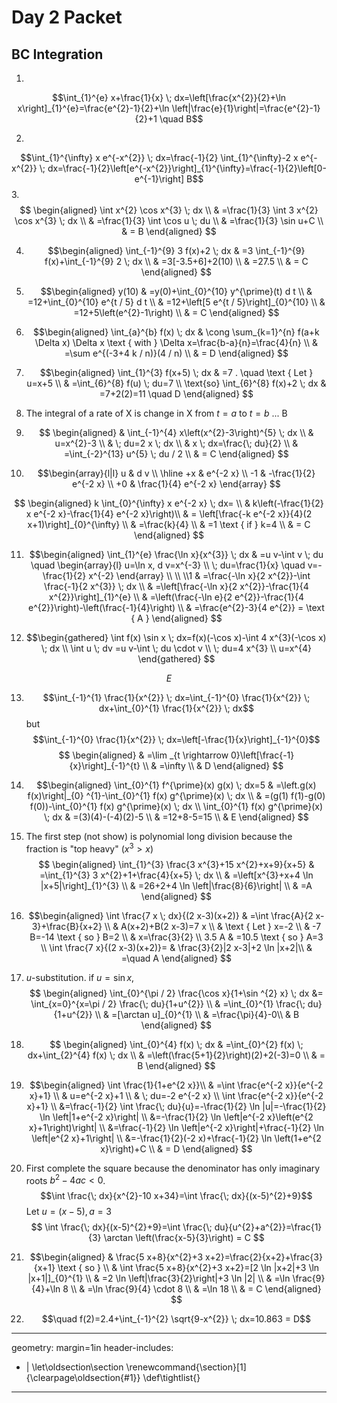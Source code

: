 # Day 2 Packet
## BC Integration

1.
$$\int_{1}^{e} x+\frac{1}{x} \; dx=\left[\frac{x^{2}}{2}+\ln x\right]_{1}^{e}=\frac{e^{2}-1}{2}+\ln \left|\frac{e}{1}\right|=\frac{e^{2}-1}{2}+1 \quad B$$

2.
$$\int_{1}^{\infty} x e^{-x^{2}} \; dx=\frac{-1}{2} \int_{1}^{\infty}-2 x e^{-x^{2}} \; dx=\frac{-1}{2}\left[e^{-x^{2}}\right]_{1}^{\infty}=\frac{-1}{2}\left[0-e^{-1}\right] B$$
3. $$ \begin{aligned}
\int x^{2} \cos x^{3} \; dx \\
& =\frac{1}{3} \int 3 x^{2} \cos x^{3} \; dx \\
& =\frac{1}{3} \int \cos u \; du \\
& =\frac{1}{3} \sin u+C \\
& = B
\end{aligned}
$$

4. $$\begin{aligned}
\int_{-1}^{9} 3 f(x)+2 \; dx & =3 \int_{-1}^{9} f(x)+\int_{-1}^{9} 2 \; dx \\
& =3[-3.5+6]+2(10) \\
& =27.5 \\
& = C
\end{aligned}
$$

5. $$\begin{aligned}
y(10) & =y(0)+\int_{0}^{10} y^{\prime}(t) d t \\
& =12+\int_{0}^{10} e^{t / 5} d t \\
& =12+\left[5 e^{t / 5}\right]_{0}^{10} \\
& =12+5\left(e^{2}-1\right) \\
& = C
\end{aligned}
$$

6.  $$\begin{aligned}
\int_{a}^{b} f(x) \; dx & \cong \sum_{k=1}^{n} f(a+k \Delta x) \Delta x \text { with } \Delta x=\frac{b-a}{n}=\frac{4}{n} \\
& =\sum e^{(-3+4 k / n)}(4 / n) \\
& = D
\end{aligned}
$$


7.  $$\begin{aligned}
\int_{1}^{3} f(x+5) \; dx & =7 . \quad \text { Let } u=x+5 \\
& =\int_{6}^{8} f(u) \; du=7 \\
\text{so} \int_{6}^{8} f(x)+2 \; dx & =7+2(2)=11 \quad D
\end{aligned}
$$

8. The integral of a rate of X  is change in X from $t=a$ to $t=b$ ... B
9. $$ \begin{aligned}
& \int_{-1}^{4} x\left(x^{2}-3\right)^{5} \; dx \\
& u=x^{2}-3 \\
& \; du=2 x \; dx \\
& x \; dx=\frac{\; du}{2} \\
& =\int_{-2}^{13} u^{5} \; du / 2 \\
& = C
\end{aligned}
$$

10.  $$\begin{array}{l|l}
u & d v \\
\hline
+x & e^{-2 x} \\
-1 & -\frac{1}{2} e^{-2 x} \\
+0 & \frac{1}{4} e^{-2 x}
\end{array}
$$

$$
\begin{aligned}
k \int_{0}^{\infty} x e^{-2 x} \; dx= \\
& k\left(-\frac{1}{2} x e^{-2 x}-\frac{1}{4} e^{-2 x}\right)\\
& = \left[\frac{-k e^{-2 x}}{4}(2 x+1)\right]_{0}^{\infty} \\
& =\frac{k}{4} \\
& =1 \text { if } k=4 \\
& = C
\end{aligned}
$$

11.  $$\begin{aligned}
\int_{1}^{e} \frac{\ln x}{x^{3}} \; dx & =u v-\int v \; du \quad \begin{array}{l}
u=\ln x, d v=x^{-3} \\
\; du=\frac{1}{x} \quad v=-\frac{1}{2} x^{-2}
\end{array} \\
\\
\\1
& =\frac{-\ln x}{2 x^{2}}-\int \frac{-1}{2 x^{3}} \; dx \\
& =\left[\frac{-\ln x}{2 x^{2}}-\frac{1}{4 x^{2}}\right]_{1}^{e} \\
& =\left(\frac{-\ln e}{2 e^{2}}-\frac{1}{4 e^{2}}\right)-\left(\frac{-1}{4}\right) \\
& =\frac{e^{2}-3}{4 e^{2}} = \text { A }
\end{aligned}
$$

12.  $$\begin{gathered}
\int f(x) \sin x \; dx=f(x)(-\cos x)-\int 4 x^{3}(-\cos x) \; dx \\
\int u \; dv =u v-\int \; du \cdot v \\
\; du=4 x^{3} \\
u=x^{4}
\end{gathered}
$$

$$
E
$$

13. $$\int_{-1}^{1} \frac{1}{x^{2}} \; dx=\int_{-1}^{0} \frac{1}{x^{2}} \; dx+\int_{0}^{1} \frac{1}{x^{2}} \; dx$$
but
 $$\int_{-1}^{0} \frac{1}{x^{2}} \; dx=\left[-\frac{1}{x}\right]_{-1}^{0}$$
$$
\begin{aligned}
& =\lim _{t \rightarrow 0}\left[\frac{-1}{x}\right]_{-1}^{t} \\
& =\infty \\
& D
\end{aligned}
$$

14.  $$\begin{aligned}
\int_{0}^{1} f^{\prime}(x) g(x) \; dx=5 & =\left.g(x) f(x)\right|_{0} ^{1}-\int_{0}^{1} f(x) g^{\prime}(x) \; dx \\
& =(g(1) f(1)-g(0) f(0))-\int_{0}^{1} f(x) g^{\prime}(x) \; dx \\
\int_{0}^{1} f(x) g^{\prime}(x) \; dx & =(3)(4)-(-4)(2)-5 \\
& =12+8-5=15 \\
& E
\end{aligned}
$$

15.  The first step (not show) is polynomial long division because the fraction is "top heavy" ($x^3>x$)
$$
\begin{aligned}
\int_{1}^{3} \frac{3 x^{3}+15 x^{2}+x+9}{x+5} & =\int_{1}^{3} 3 x^{2}+1+\frac{4}{x+5} \; dx \\
& =\left[x^{3}+x+4 \ln |x+5|\right]_{1}^{3} \\
& =26+2+4 \ln \left|\frac{8}{6}\right| \\
& =A
\end{aligned}
$$

16.  $$\begin{aligned}
\int \frac{7 x \; dx}{(2 x-3)(x+2)} & =\int \frac{A}{2 x-3}+\frac{B}{x+2} \\
& A(x+2)+B(2 x-3)=7 x \\
& \text { Let } x=-2 \\
& -7 B=-14 \text { so } B=2 \\
& x=\frac{3}{2} \\
3.5 A & =10.5 \text { so } A=3 \\
\int \frac{7 x}{(2 x-3)(x+2)}= & \frac{3}{2}|2 x-3|+2 \ln |x+2|\\
& =\quad A
\end{aligned}
$$

17. $u$-substitution. if $u=\sin x$, 
$$
\begin{aligned}
\int_{0}^{\pi / 2} \frac{\cos x}{1+\sin ^{2} x} \; dx &= \int_{x=0}^{x=\pi / 2} \frac{\; du}{1+u^{2}} \\
& =\int_{0}^{1} \frac{\; du}{1+u^{2}} \\
& =[\arctan u]_{0}^{1} \\
& =\frac{\pi}{4}-0\\
& B
\end{aligned}
$$

1.   $$
\begin{aligned}
\int_{0}^{4} f(x) \; dx & =\int_{0}^{2} f(x) \; dx+\int_{2}^{4} f(x) \; dx \\
& =\left(\frac{5+1}{2}\right)(2)+2(-3)=0 \\
& = B
\end{aligned}
$$


19.  $$\begin{aligned}
\int \frac{1}{1+e^{2 x}}\\
& =\int \frac{e^{-2 x}}{e^{-2 x}+1} \\
& u=e^{-2 x}+1 \\
& \; du=-2 e^{-2 x} \\
\int \frac{e^{-2 x}}{e^{-2 x}+1} \\
&=\frac{-1}{2} \int \frac{\; du}{u}=-\frac{1}{2} \ln |u|=-\frac{1}{2} \ln \left|1+e^{-2 x}\right| \\
&=-\frac{1}{2} \ln \left|e^{-2 x}\left(e^{2 x}+1\right)\right| \\
&=\frac{-1}{2} \ln \left|e^{-2 x}\right|+\frac{-1}{2} \ln \left|e^{2 x}+1\right| \\
&=-\frac{1}{2}(-2 x)+\frac{-1}{2} \ln \left(1+e^{2 x}\right)+C \\
& = D
\end{aligned}
$$

20.  First complete the square because the denominator has only imaginary roots $b^2-4ac<0$.
  $$\int \frac{\; dx}{x^{2}-10 x+34}=\int \frac{\; dx}{(x-5)^{2}+9}$$
Let $u=(x-5), a=3$
$$
\int \frac{\; dx}{(x-5)^{2}+9}=\int \frac{\; du}{u^{2}+a^{2}}=\frac{1}{3} \arctan \left(\frac{x-5}{3}\right) = C
$$

21.  $$\begin{aligned}
& \frac{5 x+8}{x^{2}+3 x+2}=\frac{2}{x+2}+\frac{3}{x+1} \text { so } \\
& \int \frac{5 x+8}{x^{2}+3 x+2}=[2 \ln |x+2|+3 \ln |x+1|]_{0}^{1} \\
& =2 \ln \left|\frac{3}{2}\right|+3 \ln |2| \\
& =\ln \frac{9}{4}+\ln 8 \\
& =\ln \frac{9}{4} \cdot 8 \\
& =\ln 18 \\
& = C
\end{aligned}
$$

22.   $$\quad f(2)=2.4+\int_{-1}^{2} \sqrt{9-x^{2}} \; dx=10.863 = D$$


---
geometry: margin=1in
header-includes:
- |
  \let\oldsection\section
  \renewcommand{\section}[1]{\clearpage\oldsection{#1}}
	\def\tightlist{}
---
